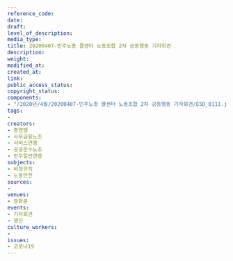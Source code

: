```yaml
---
reference_code: 
date: 
draft: 
level_of_description: 
media_type: 
title: 20200407-민주노총 콜센터 노동조합 2차 공동행동 기자회견
description: 
weight: 
modified_at: 
created_at: 
link: 
public_access_status: 
copyright_status: 
components:
- "/2020년/4월/20200407-민주노총 콜센터 노동조합 2차 공동행동 기자회견/E5D_0111.jpg"
tags:
- 
creators:
- 총연맹
- 사무금융노조
- 서비스연맹
- 공공운수노조
- 민주일반연맹
subjects:
- 비정규직
- 노동안전
sources:
- 
venues:
- 광화문
events:
- 기자회견
- 행진
culture_workers:
- 
issues:
- 코로나19
---
```

